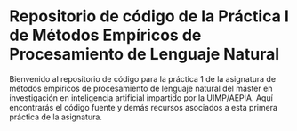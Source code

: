 # Repositorio de código de la Práctica I de Métodos Empíricos de Procesamiento de Lenguaje Natural

Bienvenido al repositorio de código para la práctica 1 de la asignatura de métodos empíricos de procesamiento de lenguaje natural del máster en investigación en inteligencia artificial impartido por la UIMP/AEPIA. Aquí encontrarás el código fuente y demás recursos asociados a esta primera práctica de la asignatura.

